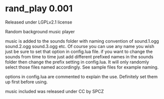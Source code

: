 # rand_play 0.001

Released under LGPLv2.1 license

Random background music player

music is added to the sounds folder with naming convention of sound.1.ogg sound.2.ogg sound.3.ogg etc.
Of course you can use any name you wish just be sure to set that option in config.lua file.
if you want to change the sounds from time to time just add different prefixed names in the sounds folder then change the prefix setting in config.lua.
It will only randomly select those files named accordingly. See sample files for example naming.

options in config.lua are commented to explain the use.
Definitely set them up first before using.

music included was released under CC by SPCZ